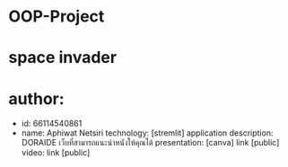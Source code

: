 # OOP-Project

# space invader
# author: 
  * id: 66114540861
  * name: Aphiwat Netsiri
 technology: [stremlit]
application description: DORAIDE เว็บที่สามารถแนะนำหนังให้คุณได้
presentation: [canva] link [public]
video: link [public]

